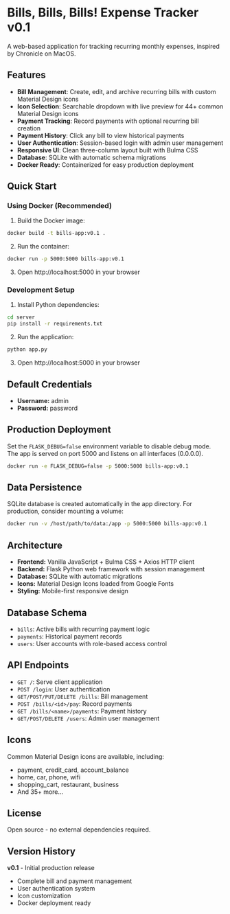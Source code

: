 # Bills, Bills, Bills! Expense Tracker v0.1

A web-based application for tracking recurring monthly expenses, inspired by Chronicle on MacOS.

## Features

- **Bill Management**: Create, edit, and archive recurring bills with custom Material Design icons
- **Icon Selection**: Searchable dropdown with live preview for 44+ common Material Design icons
- **Payment Tracking**: Record payments with optional recurring bill creation
- **Payment History**: Click any bill to view historical payments
- **User Authentication**: Session-based login with admin user management
- **Responsive UI**: Clean three-column layout built with Bulma CSS
- **Database**: SQLite with automatic schema migrations
- **Docker Ready**: Containerized for easy production deployment

## Quick Start

### Using Docker (Recommended)

1. Build the Docker image:
```bash
docker build -t bills-app:v0.1 .
```

2. Run the container:
```bash
docker run -p 5000:5000 bills-app:v0.1
```

3. Open http://localhost:5000 in your browser

### Development Setup

1. Install Python dependencies:
```bash
cd server
pip install -r requirements.txt
```

2. Run the application:
```bash
python app.py
```

3. Open http://localhost:5000 in your browser

## Default Credentials

- **Username:** admin
- **Password:** password

## Production Deployment

Set the `FLASK_DEBUG=false` environment variable to disable debug mode. The app is served on port 5000 and listens on all interfaces (0.0.0.0).

```bash
docker run -e FLASK_DEBUG=false -p 5000:5000 bills-app:v0.1
```

## Data Persistence

SQLite database is created automatically in the app directory. For production, consider mounting a volume:

```bash
docker run -v /host/path/to/data:/app -p 5000:5000 bills-app:v0.1
```

## Architecture

- **Frontend:** Vanilla JavaScript + Bulma CSS + Axios HTTP client
- **Backend:** Flask Python web framework with session management
- **Database:** SQLite with automatic migrations
- **Icons:** Material Design Icons loaded from Google Fonts
- **Styling:** Mobile-first responsive design

## Database Schema

- `bills`: Active bills with recurring payment logic
- `payments`: Historical payment records
- `users`: User accounts with role-based access control

## API Endpoints

- `GET /`: Serve client application
- `POST /login`: User authentication
- `GET/POST/PUT/DELETE /bills`: Bill management
- `POST /bills/<id>/pay`: Record payments
- `GET /bills/<name>/payments`: Payment history
- `GET/POST/DELETE /users`: Admin user management

## Icons

Common Material Design icons are available, including:
- payment, credit_card, account_balance
- home, car, phone, wifi
- shopping_cart, restaurant, business
- And 35+ more...

## License

Open source - no external dependencies required.

## Version History

**v0.1** - Initial production release
- Complete bill and payment management
- User authentication system
- Icon customization
- Docker deployment ready
